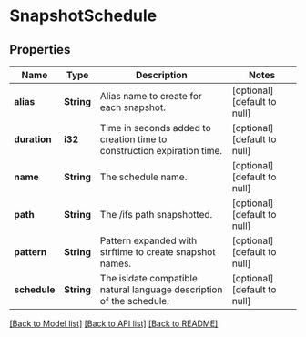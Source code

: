 # SnapshotSchedule

## Properties
Name | Type | Description | Notes
------------ | ------------- | ------------- | -------------
**alias** | **String** | Alias name to create for each snapshot. | [optional] [default to null]
**duration** | **i32** | Time in seconds added to creation time to construction expiration time. | [optional] [default to null]
**name** | **String** | The schedule name. | [optional] [default to null]
**path** | **String** | The /ifs path snapshotted. | [optional] [default to null]
**pattern** | **String** | Pattern expanded with strftime to create snapshot names. | [optional] [default to null]
**schedule** | **String** | The isidate compatible natural language description of the schedule. | [optional] [default to null]

[[Back to Model list]](../README.md#documentation-for-models) [[Back to API list]](../README.md#documentation-for-api-endpoints) [[Back to README]](../README.md)


